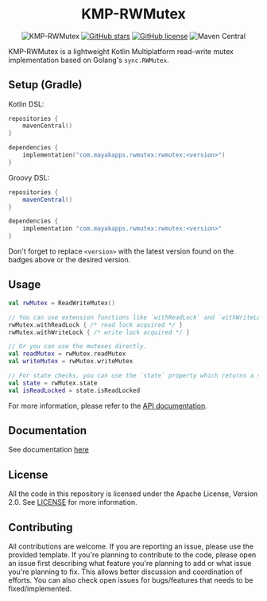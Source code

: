 <br />

<!--suppress HtmlDeprecatedAttribute -->
<h1 align="center" style="margin-top: 0;">KMP-RWMutex</h1>

<!--suppress HtmlDeprecatedAttribute -->
<div align="center">

![KMP-RWMutex](https://img.shields.io/badge/RWMutex-blue?logo=kotlin)
[![GitHub stars](https://img.shields.io/github/stars/MayakaApps/KMP-RWMutex)](https://github.com/MayakaApps/KMP-RWMutex/stargazers)
[![GitHub license](https://img.shields.io/github/license/MayakaApps/KMP-RWMutex)](https://github.com/MayakaApps/KMP-RWMutex/blob/main/LICENSE)
![Maven Central](https://img.shields.io/maven-central/v/com.mayakapps.rwmutex/rwmutex)

</div>

KMP-RWMutex is a lightweight Kotlin Multiplatform read-write mutex implementation based on Golang's `sync.RWMutex`.

## Setup (Gradle)

Kotlin DSL:

```kotlin
repositories {
    mavenCentral()
}

dependencies {
    implementation("com.mayakapps.rwmutex:rwmutex:<version>")
}
```

Groovy DSL:

```groovy
repositories {
    mavenCentral()
}

dependencies {
    implementation "com.mayakapps.rwmutex:rwmutex:<version>"
}
```

Don't forget to replace `<version>` with the latest version found on the badges above or the desired version.

## Usage

```kotlin
val rwMutex = ReadWriteMutex()

// You can use extension functions like `withReadLock` and `withWriteLock` for simpler usage.
rwMutex.withReadLock { /* read lock acquired */ }
rwMutex.withWriteLock { /* write lock acquired */ }

// Or you can use the mutexes directly.
val readMutex = rwMutex.readMutex
val writeMutex = rwMutex.writeMutex

// For state checks, you can use the `state` property which returns a snapshot of the current state.
val state = rwMutex.state
val isReadLocked = state.isReadLocked
```

For more information, please refer to the [API documentation](https://mayakaapps.github.io/KMP-RWMutex/api/rwmutex/com.mayakapps.rwmutex/-read-write-mutex/index.html).

## Documentation

See documentation [here](https://mayakaapps.github.io/KMP-RWMutex/latest/)

## License

All the code in this repository is licensed under the Apache License, Version 2.0. See [LICENSE](LICENSE) for more
information.

## Contributing

All contributions are welcome. If you are reporting an issue, please use the provided template. If you're planning to
contribute to the code, please open an issue first describing what feature you're planning to add or what issue you're
planning to fix. This allows better discussion and coordination of efforts. You can also check open issues for
bugs/features that needs to be fixed/implemented.
